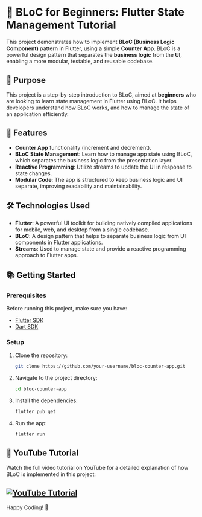 # 📱 BLoC for Beginners: Flutter State Management Tutorial

This project demonstrates how to implement **BLoC (Business Logic Component)** pattern in Flutter, using a simple **Counter App**. BLoC is a powerful design pattern that separates the **business logic** from the **UI**, enabling a more modular, testable, and reusable codebase.

## 🎯 Purpose

This project is a step-by-step introduction to BLoC, aimed at **beginners** who are looking to learn state management in Flutter using BLoC. It helps developers understand how BLoC works, and how to manage the state of an application efficiently.

## 🚀 Features

- **Counter App** functionality (increment and decrement).
- **BLoC State Management**: Learn how to manage app state using BLoC, which separates the business logic from the presentation layer.
- **Reactive Programming**: Utilize streams to update the UI in response to state changes.
- **Modular Code**: The app is structured to keep business logic and UI separate, improving readability and maintainability.

## 🛠️ Technologies Used

- **Flutter**: A powerful UI toolkit for building natively compiled applications for mobile, web, and desktop from a single codebase.
- **BLoC**: A design pattern that helps to separate business logic from UI components in Flutter applications.
- **Streams**: Used to manage state and provide a reactive programming approach to Flutter apps.

## 📚 Getting Started

### Prerequisites

Before running this project, make sure you have:

- [Flutter SDK](https://flutter.dev/docs/get-started/install)
- [Dart SDK](https://dart.dev/get-dart)

### Setup

1. Clone the repository:

   ```bash
   git clone https://github.com/your-username/bloc-counter-app.git
   ```

2. Navigate to the project directory:

   ```bash
   cd bloc-counter-app
   ```

3. Install the dependencies:

   ```bash
   flutter pub get
   ```

4. Run the app:

   ```bash
   flutter run
   ```

## 🎥 YouTube Tutorial

Watch the full video tutorial on YouTube for a detailed explanation of how BLoC is implemented in this project:

[![YouTube Tutorial](https://img.youtube.com/vi/your-video-id/hqdefault.jpg)]([https://youtu.be/your-video-id](https://www.youtube.com/watch?v=rF6eq1oru-Y&ab_channel=MitchKoko))
---
Happy Coding! 🎉

 
